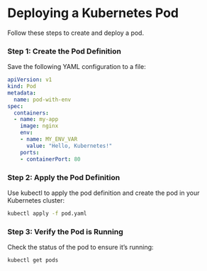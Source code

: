 # Deploying a Kubernetes Pod

Follow these steps to create and deploy a pod.

### Step 1: Create the Pod Definition

Save the following YAML configuration to a file:

```yaml
apiVersion: v1
kind: Pod
metadata:
  name: pod-with-env
spec:
  containers:
  - name: my-app
    image: nginx
    env:
    - name: MY_ENV_VAR
      value: "Hello, Kubernetes!"
    ports:
    - containerPort: 80
```

### Step 2: Apply the Pod Definition
Use kubectl to apply the pod definition and create the pod in your Kubernetes cluster:

```sh
kubectl apply -f pod.yaml
```

### Step 3: Verify the Pod is Running
Check the status of the pod to ensure it’s running:

```sh
kubectl get pods
```